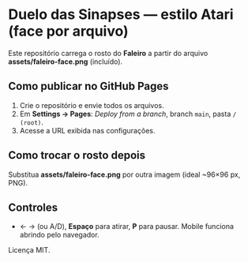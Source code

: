 # Duelo das Sinapses — estilo Atari (face por arquivo)

Este repositório carrega o rosto do **Faleiro** a partir do arquivo **assets/faleiro-face.png** (incluído).

## Como publicar no GitHub Pages
1. Crie o repositório e envie todos os arquivos.
2. Em **Settings → Pages**: *Deploy from a branch*, branch `main`, pasta `/ (root)`.
3. Acesse a URL exibida nas configurações.

## Como trocar o rosto depois
Substitua **assets/faleiro-face.png** por outra imagem (ideal ~96×96 px, PNG).

## Controles
- ← → (ou A/D), **Espaço** para atirar, **P** para pausar. Mobile funciona abrindo pelo navegador.

Licença MIT.
